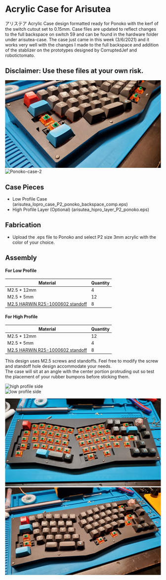# Acrylic Case for Arisutea
アリステア Acrylic Case design formatted ready for Ponoko with the kerf of the switch cutout set to 0.15mm. Case files are updated to reflect changes to the full backspace on switch 59 and can be found in the hardware folder under arisutea-case.  The case just came in this week (3/6/2021) and it works very well with the changes I made to the full backspace and addition of the stablizer on the prototypes designed by CorruptedJef and robotictomato. 

## Disclaimer: Use these files at your own risk. 

![Ponoko-case-1](https://raw.githubusercontent.com/mattyams/arisutea-pcb/master/graphics/20210306_195202.jpg)
![Ponoko-case-2](https://raw.githubusercontent.com/mattyams/arisutea-pcb/master/graphics/20210306_195211.jpg)

## Case Pieces

- Low Profile Case (arisutea_lopro_case_P2_ponoko_backspace_comp.eps)
- High Profile Layer (Optional) (arisutea_hipro_layer_P2_ponoko.eps)

## Fabrication

- Upload the .eps file to Ponoko and select P2 size 3mm acrylic with the color of your choice.

## Assembly

#### For Low Profile

Material | Quantity
------------ | -------------
M2.5 * 12mm | 4
M2.5 * 5mm | 12
[M2.5 HARWIN R25-1000602 standoff](https://www.harwin.com/products/R25-1000602/) | 8

#### For High Profile

Material | Quantity
------------ | -------------
M2.5 * 12mm | 12
M2.5 * 5mm | 4
[M2.5 HARWIN R25-1000602 standoff](https://www.harwin.com/products/R25-1000602/) | 8

This design uses M2.5 screws and standoffs. Feel free to modify the screw and standoff hole design accommodate your needs.  
The case will sit at an angle with the center portion protruding out so test the placement of your rubber bumpons before sticking them.

![high profile side](https://i.imgur.com/knt518E.jpg)  
![low profile side](https://i.redd.it/4z154mz8dbl21.jpg)

![Ponoko-case-3](https://raw.githubusercontent.com/mattyams/arisutea-pcb/master/graphics/20210306_192729.jpg)
![Ponoko-case-4](https://raw.githubusercontent.com/mattyams/arisutea-pcb/master/graphics/20210306_195154.jpg)
